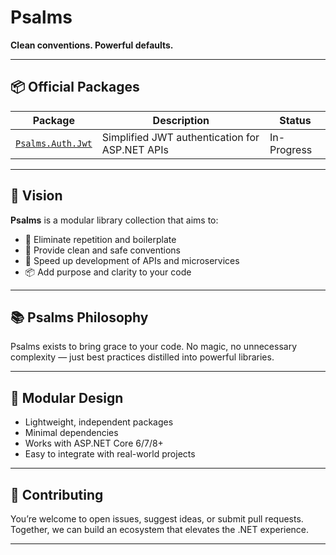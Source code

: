 # Psalms
**Clean conventions. Powerful defaults.**

---

## 📦 Official Packages

| Package | Description | Status |
|--------|-------------|--------|
| [`Psalms.Auth.Jwt`](https://github.com/psPsalmsLibrary/Psalms.Auth.Jwt) | Simplified JWT authentication for ASP.NET APIs | In-Progress |
---

## 🧠 Vision

**Psalms** is a modular library collection that aims to:

- 🧼 Eliminate repetition and boilerplate
- 📐 Provide clean and safe conventions
- 🚀 Speed up development of APIs and microservices
- 📦 Add purpose and clarity to your code

---

## 📚 Psalms Philosophy

Psalms exists to bring grace to your code.
No magic, no unnecessary complexity — just best practices distilled into powerful libraries.

---
## 🧱 Modular Design
- Lightweight, independent packages
- Minimal dependencies
- Works with ASP.NET Core 6/7/8+
- Easy to integrate with real-world projects
---

## 🤝 Contributing
You’re welcome to open issues, suggest ideas, or submit pull requests.
Together, we can build an ecosystem that elevates the .NET experience.

---

